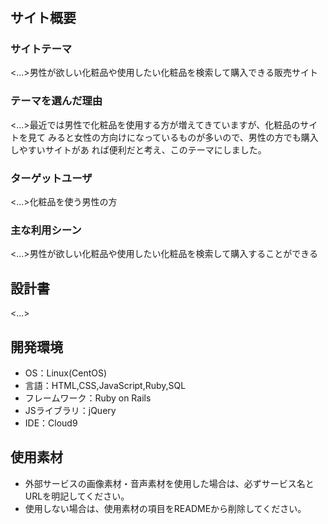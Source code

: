 # <Make up man>

## サイト概要
### サイトテーマ
<...>男性が欲しい化粧品や使用したい化粧品を検索して購入できる販売サイト

### テーマを選んだ理由
<...>最近では男性で化粧品を使用する方が増えてきていますが、化粧品のサイトを見て
みると女性の方向けになっているものが多いので、男性の方でも購入しやすいサイトがあ
れば便利だと考え、このテーマにしました。

### ターゲットユーザ
<...>化粧品を使う男性の方

### 主な利用シーン
<...>男性が欲しい化粧品や使用したい化粧品を検索して購入することができる

## 設計書
<...>

## 開発環境
- OS：Linux(CentOS)
- 言語：HTML,CSS,JavaScript,Ruby,SQL
- フレームワーク：Ruby on Rails
- JSライブラリ：jQuery
- IDE：Cloud9

## 使用素材
- 外部サービスの画像素材・音声素材を使用した場合は、必ずサービス名とURLを明記してください。
- 使用しない場合は、使用素材の項目をREADMEから削除してください。